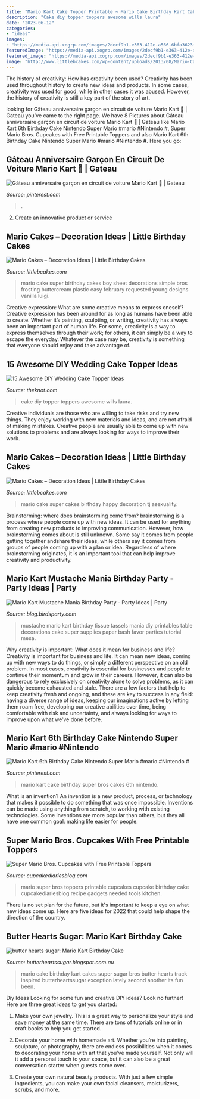 ```yaml
---
title: "Mario Kart Cake Topper Printable ~ Mario Cake Birthday Kart Cakes Super Sugar Bros Butter Hearts Track Inspired Butterheartssugar Exception Lately Second Another Its Fun Been"
description: "Cake diy topper toppers awesome wills laura"
date: "2023-06-12"
categories:
- "ideas"
images:
- "https://media-api.xogrp.com/images/2decf9b1-e363-412e-a566-6bfa3623f17c~rs_768.h"
featuredImage: "https://media-api.xogrp.com/images/2decf9b1-e363-412e-a566-6bfa3623f17c~rs_768.h"
featured_image: "https://media-api.xogrp.com/images/2decf9b1-e363-412e-a566-6bfa3623f17c~rs_768.h"
image: "http://www.littlebcakes.com/wp-content/uploads/2013/08/Mario-Cake-Pictures.jpg"
---
```



The history of creativity: How has creativity been used?
Creativity has been used throughout history to create new ideas and products. In some cases, creativity was used for good, while in other cases it was abused. However, the history of creativity is still a key part of the story of art.

	

		
looking for Gâteau anniversaire garçon en circuit de voiture Mario Kart 🚗 | Gateau you've came to the right page. We have 8 Pictures about Gâteau anniversaire garçon en circuit de voiture Mario Kart 🚗 | Gateau like Mario Kart 6th Birthday Cake Nintendo Super Mario #mario #Nintendo #, Super Mario Bros. Cupcakes with Free Printable Toppers and also Mario Kart 6th Birthday Cake Nintendo Super Mario #mario #Nintendo #. Here you go:
		
    
## Gâteau Anniversaire Garçon En Circuit De Voiture Mario Kart 🚗 | Gateau

<img loading=lazy src="https://i.pinimg.com/736x/7b/b1/a5/7bb1a56bf219a7312256a14148f786b4.jpg" onerror="this.onerror=null;this.src='https://tse2.mm.bing.net/th?id=OIP.YoQP6gn5xkddkkskWw7vrgHaEt&amp;pid=15.1';" alt="Gâteau anniversaire garçon en circuit de voiture Mario Kart 🚗 | Gateau">

_Source: pinterest.com_

>. 

	

2. Create an innovative product or service 

    
## Mario Cakes – Decoration Ideas | Little Birthday Cakes

<img loading=lazy src="http://www.littlebcakes.com/wp-content/uploads/2013/08/Mario-Cake-Pictures.jpg" onerror="this.onerror=null;this.src='https://tse3.mm.bing.net/th?id=OIP.D54Z42WPEeFqK97e-ORt-QHaFj&amp;pid=15.1';" alt="Mario Cakes – Decoration Ideas | Little Birthday Cakes">

_Source: littlebcakes.com_

>mario cake super birthday cakes boy sheet decorations simple bros frosting buttercream plastic easy february requested young designs vanilla luigi. 

	

Creative expression: What are some creative means to express oneself?
Creative expression has been around for as long as humans have been able to create. Whether it’s painting, sculpting, or writing, creativity has always been an important part of human life. For some, creativity is a way to express themselves through their work; for others, it can simply be a way to escape the everyday. Whatever the case may be, creativity is something that everyone should enjoy and take advantage of.

    
## 15 Awesome DIY Wedding Cake Topper Ideas

<img loading=lazy src="https://media-api.xogrp.com/images/2decf9b1-e363-412e-a566-6bfa3623f17c~rs_768.h" onerror="this.onerror=null;this.src='https://tse4.mm.bing.net/th?id=OIP.i990Di7bLFLUPPRjeDWZIQHaJ4&amp;pid=15.1';" alt="15 Awesome DIY Wedding Cake Topper Ideas">

_Source: theknot.com_

>cake diy topper toppers awesome wills laura. 

	

Creative individuals are those who are willing to take risks and try new things. They enjoy working with new materials and ideas, and are not afraid of making mistakes. Creative people are usually able to come up with new solutions to problems and are always looking for ways to improve their work.

    
## Mario Cakes – Decoration Ideas | Little Birthday Cakes

<img loading=lazy src="http://www.littlebcakes.com/wp-content/uploads/2013/08/Mario-Cake.jpg" onerror="this.onerror=null;this.src='https://tse3.mm.bing.net/th?id=OIP.vhPx2aWY7ePM3MDPrRpNbwHaFj&amp;pid=15.1';" alt="Mario Cakes – Decoration Ideas | Little Birthday Cakes">

_Source: littlebcakes.com_

>mario cake super cakes birthday happy decoration tj asexuality. 

	

Brainstorming: where does brainstorming come from?
brainstorming is a process where people come up with new ideas. It can be used for anything from creating new products to improving communication. However, how brainstorming comes about is still unknown. Some say it comes from people getting together andshare their ideas, while others say it comes from groups of people coming up with a plan or idea. Regardless of where brainstorming originates, it is an important tool that can help improve creativity and productivity.

    
## Mario Kart Mustache Mania Birthday Party - Party Ideas | Party

<img loading=lazy src="https://4.bp.blogspot.com/--pJ_dBnAHz4/TdyqoLLTJvI/AAAAAAAAE1A/FNvOIO-thbY/s1600/super+mario+brothers+mario+mustache+bash+mario+kart+party+ideas+party+decorations+party+supplies+printables+19.jpg" onerror="this.onerror=null;this.src='https://tse2.mm.bing.net/th?id=OIP.uAuudzT2d9tUn0hGaq7uVgHaEW&amp;pid=15.1';" alt="Mario Kart Mustache Mania Birthday Party - Party Ideas | Party">

_Source: blog.birdsparty.com_

>mustache mario kart birthday tissue tassels mania diy printables table decorations cake super supplies paper bash favor parties tutorial mesa. 

	

Why creativity is important: What does it mean for business and life?
Creativity is important for business and life. It can mean new ideas, coming up with new ways to do things, or simply a different perspective on an old problem. In most cases, creativity is essential for businesses and people to continue their momentum and grow in their careers. However, it can also be dangerous to rely exclusively on creativity alone to solve problems, as it can quickly become exhausted and stale. There are a few factors that help to keep creativity fresh and ongoing, and these are key to success in any field: having a diverse range of ideas, keeping our imaginations active by letting them roam free, developing our creative abilities over time, being comfortable with risk and uncertainty, and always looking for ways to improve upon what we’ve done before.

    
## Mario Kart 6th Birthday Cake Nintendo Super Mario #mario #Nintendo #

<img loading=lazy src="https://i.pinimg.com/originals/34/b5/5c/34b55cfbce12558df0ea4d09f6affc69.png" onerror="this.onerror=null;this.src='https://tse2.mm.bing.net/th?id=OIP.mD3BmvR_uunaU353DsWC6gHaJ4&amp;pid=15.1';" alt="Mario Kart 6th Birthday Cake Nintendo Super Mario #mario #Nintendo #">

_Source: pinterest.com_

>mario kart cake birthday super bros cakes 6th nintendo. 

	

What is an invention?
An invention is a new product, process, or technology that makes it possible to do something that was once impossible. Inventions can be made using anything from scratch, to working with existing technologies. Some inventions are more popular than others, but they all have one common goal: making life easier for people.

    
## Super Mario Bros. Cupcakes With Free Printable Toppers

<img loading=lazy src="https://www.cupcakediariesblog.com/wp-content/uploads/2018/05/super-mario-bros-cupcakes-Long.jpg" onerror="this.onerror=null;this.src='https://tse2.mm.bing.net/th?id=OIP.nazIfumYwP-OOjWhTOMmYwHaSL&amp;pid=15.1';" alt="Super Mario Bros. Cupcakes with Free Printable Toppers">

_Source: cupcakediariesblog.com_

>mario super bros toppers printable cupcakes cupcake birthday cake cupcakediariesblog recipe gadgets needed tools kitchen. 

	

There is no set plan for the future, but it's important to keep a eye on what new ideas come up. Here are five ideas for 2022 that could help shape the direction of the country.

    
## Butter Hearts Sugar: Mario Kart Birthday Cake

<img loading=lazy src="http://4.bp.blogspot.com/-theau8Yonwo/UGmKxS7wc1I/AAAAAAAAELY/RiZC50K5iIE/s1600/mario-kart-track-birthday-cake..2.jpg" onerror="this.onerror=null;this.src='https://tse1.mm.bing.net/th?id=OIP.z4QLpTGIlTobWhiWR3qQCQHaJ4&amp;pid=15.1';" alt="butter hearts sugar: Mario Kart Birthday Cake">

_Source: butterheartssugar.blogspot.com.au_

>mario cake birthday kart cakes super sugar bros butter hearts track inspired butterheartssugar exception lately second another its fun been. 

	

Diy Ideas
Looking for some fun and creative DIY ideas? Look no further! Here are three great ideas to get you started:
1. Make your own jewelry. This is a great way to personalize your style and save money at the same time. There are tons of tutorials online or in craft books to help you get started.

2. Decorate your home with homemade art. Whether you’re into painting, sculpture, or photography, there are endless possibilities when it comes to decorating your home with art that you’ve made yourself. Not only will it add a personal touch to your space, but it can also be a great conversation starter when guests come over.

3. Create your own natural beauty products. With just a few simple ingredients, you can make your own facial cleansers, moisturizers, scrubs, and more.

